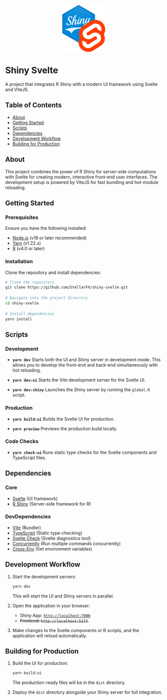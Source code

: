 <p align="center">
  <img src="./resources/shiny-svelte.svg" height="150" />
</p>

# Shiny Svelte

A project that integrates R Shiny with a modern UI framework using Svelte and ViteJS.

## Table of Contents

- [About](#about)
- [Getting Started](#getting-started)
- [Scripts](#scripts)
- [Dependencies](#dependencies)
- [Development Workflow](#development-workflow)
- [Building for Production](#building-for-production)

## About

This project combines the power of R Shiny for server-side computations with Svelte for creating modern, interactive front-end user interfaces. The development setup is powered by ViteJS for fast bundling and hot-module reloading.

## Getting Started

### Prerequisites

Ensure you have the following installed:

- [Node.js](https://nodejs.org/) (v18 or later recommended)
- [Yarn](https://classic.yarnpkg.com/) (v1.22.x)
- [R](https://www.r-project.org/) (v4.0 or later)

### Installation

Clone the repository and install dependencies:

```bash
# Clone the repository
git clone https://github.com/StellarFX/shiny-svelte.git

# Navigate into the project directory
cd shiny-svelte

# Install dependencies
yarn install
```

## Scripts

### Development

- **`yarn dev`**
  Starts both the UI and Shiny server in development mode. This allows you to develop the front-end and back-end simultaneously with hot reloading.

- **`yarn dev:ui`**
  Starts the Vite development server for the Svelte UI.

- **`yarn dev:shiny`**
  Launches the Shiny server by running the `global.R` script.

### Production

- **`yarn build:ui`**
  Builds the Svelte UI for production.

- **`yarn preview`**
  Previews the production build locally.

### Code Checks

- **`yarn check:ui`**
  Runs static type checks for the Svelte components and TypeScript files.

## Dependencies

### Core

- [Svelte](https://svelte.dev/) (UI framework)
- [R Shiny](https://shiny.rstudio.com/) (Server-side framework for R)

### DevDependencies

- [Vite](https://vitejs.dev/) (Bundler)
- [TypeScript](https://www.typescriptlang.org/) (Static type-checking)
- [Svelte Check](https://github.com/sveltejs/language-tools) (Svelte diagnostics tool)
- [Concurrently](https://github.com/open-cli-tools/concurrently) (Run multiple commands concurrently)
- [Cross-Env](https://github.com/kentcdodds/cross-env) (Set environment variables)

## Development Workflow

1. Start the development servers:
   ```bash
   yarn dev
   ```
   This will start the UI and Shiny servers in parallel.

2. Open the application in your browser:
   - Shiny App: [`http://localhost:7000`](http://localhost:7000)
   - ~~Frontend: `http://localhost:5173`~~.

3. Make changes to the Svelte components or R scripts, and the application will reload automatically.

## Building for Production

1. Build the UI for production:
   ```bash
   yarn build:ui
   ```
   The production-ready files will be in the `dist` directory.

2. Deploy the `dist` directory alongside your Shiny server for full integration.